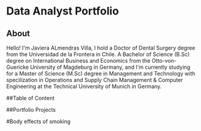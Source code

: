 # Data Analyst Portfolio

## About

Hello! I'm Javiera ALmendras Villa, I hold a Doctor of Dental Surgery degree from the Universidad de la Frontera in Chile. A Bachelor of Science (B.Sc) degree on International Business and Economics from the Otto-von-Guericke University of Magdeburg in Germany, and I'm currently studying for a Master of Science (M.Sc) degree in Management and Technology with specilization in Operations and Supply Chain Management & Computer Engineering at the Technical University of Munich in Germany.

##Table of Content

##Portfolio Projects

#Body effects of smoking

